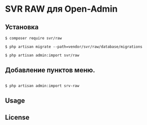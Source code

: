 SVR RAW для Open-Admin
=========================

## Установка

```
$ composer require svr/raw

$ php artisan migrate --path=vendor/svr/raw/database/migrations

$ php artisan admin:import svr/raw
```
## Добавление пунктов меню.
```

$ php artisan admin:import srv-raw
```

## Usage

[//]: # (See [wiki]&#40;http://open-admin.org/docs/en/extension-helpers&#41;)

License
------------

[//]: # (Licensed under [The MIT License &#40;GPL 3.0&#41;]&#40;LICENSE&#41;.)



